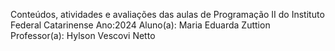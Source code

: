 Conteúdos, atividades e avaliações das aulas de Programação II do Instituto Federal Catarinense
Ano:2024
Aluno(a): Maria Eduarda Zuttion
Professor(a): Hylson Vescovi Netto
